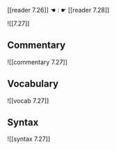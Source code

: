 [[reader 7.26]] ☚ : ☛ [[reader 7.28]]

![[7.27]]

## Commentary

![[commentary 7.27]]

## Vocabulary

![[vocab 7.27]]

## Syntax

![[syntax 7.27]]


